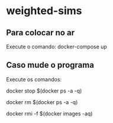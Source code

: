 # weighted-sims

## Para colocar no ar

Execute o comando: docker-compose up

## Caso mude o programa

Execute os comandos:

docker stop \$(docker ps -a -q)

docker rm \$(docker ps -a -q)

docker rmi -f \$(docker images -aq)
